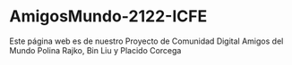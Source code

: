 # AmigosMundo-2122-ICFE
Este página web es de nuestro Proyecto de Comunidad Digital Amigos del Mundo
Polina Rajko, Bin Liu y Placido Corcega
